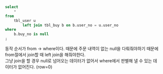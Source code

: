 ```sql
select
	*
from
	tbl_user u
		left join tbl_buy b on b.user_no = u.user_no
where
	b.buy_no is null
;
```
동작 순서가 from -> where이다. 때문에 주문 내역이 없는 null을 다뤄줘야하기 때문에 from절에서 join할 때 left join을 해줘야한다.  
그냥 join을 할 경우 null로 넘어오는 데이터가 없어서 where에서 판별해 낼 수 있는 데이터가 없어진다. (row=0)